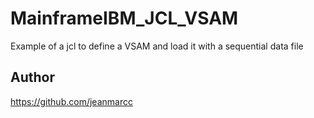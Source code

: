# MainframeIBM_JCL_VSAM
Example of a jcl to define a VSAM and load it with a sequential data file

## Author
https://github.com/jeanmarcc

